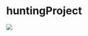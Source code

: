 # huntingProject

<img src="https://user-images.githubusercontent.com/47166141/57590379-4e29ff80-7566-11e9-8cc2-a4533b154b0d.png"/>
